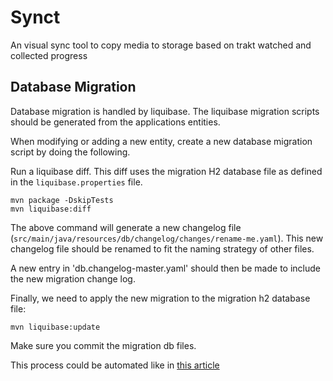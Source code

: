 # Synct
An visual sync tool to copy media to storage based on trakt watched and collected progress

## Database Migration
Database migration is handled by liquibase. The liquibase migration scripts should be generated from the applications entities.

When modifying or adding a new entity, create a new database migration script by doing the following.

Run a liquibase diff. This diff uses the migration H2 database file as defined in the `liquibase.properties` file.

```
mvn package -DskipTests
mvn liquibase:diff
```

The above command will generate a new changelog file (`src/main/java/resources/db/changelog/changes/rename-me.yaml`). This new changelog file should be renamed to fit the naming strategy of other files.

A new entry in 'db.changelog-master.yaml' should then be made to include the new migration change log.

Finally, we need to apply the new migration to the migration h2 database file: 

```
mvn liquibase:update
```

Make sure you commit the migration db files.

This process could be automated like in [this article](https://www.sipios.com/blog-tech/generate-spring-boot-migrations-from-hibernate-entities)